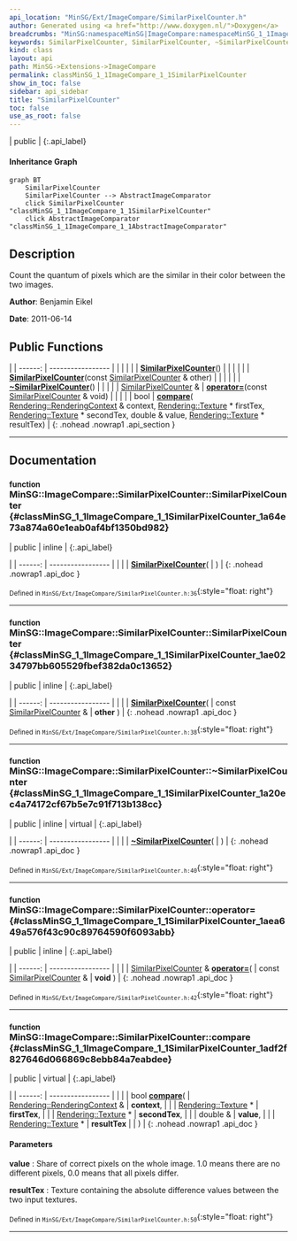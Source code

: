 ```yaml
---
api_location: "MinSG/Ext/ImageCompare/SimilarPixelCounter.h"
author: Generated using <a href="http://www.doxygen.nl/">Doxygen</a>
breadcrumbs: "MinSG:namespaceMinSG|ImageCompare:namespaceMinSG_1_1ImageCompare"
keywords: SimilarPixelCounter, SimilarPixelCounter, ~SimilarPixelCounter, compare
kind: class
layout: api
path: MinSG->Extensions->ImageCompare
permalink: classMinSG_1_1ImageCompare_1_1SimilarPixelCounter
show_in_toc: false
sidebar: api_sidebar
title: "SimilarPixelCounter"
toc: false
use_as_root: false
---
```


| public |
{:.api_label}

#### Inheritance Graph

```mermaid
graph BT
	SimilarPixelCounter
	SimilarPixelCounter --> AbstractImageComparator
	click SimilarPixelCounter "classMinSG_1_1ImageCompare_1_1SimilarPixelCounter"
	click AbstractImageComparator "classMinSG_1_1ImageCompare_1_1AbstractImageComparator"
```

## Description



Count the quantum of pixels which are the similar in their color between the two images.



**Author**: Benjamin Eikel



**Date**: 2011-06-14





## Public Functions

|
| ------: | ----------------- |
|  | |
|  | **[SimilarPixelCounter](#classMinSG_1_1ImageCompare_1_1SimilarPixelCounter_1a64e73a874a60e1eab0af4bf1350bd982)**() |
|  | |
|  | **[SimilarPixelCounter](#classMinSG_1_1ImageCompare_1_1SimilarPixelCounter_1ae0234797bb605529fbef382da0c13652)**(const [SimilarPixelCounter](classMinSG_1_1ImageCompare_1_1SimilarPixelCounter) & other) |
|  | |
|  | **[~SimilarPixelCounter](#classMinSG_1_1ImageCompare_1_1SimilarPixelCounter_1a20ec4a74172cf67b5e7c91f713b138cc)**() |
|  | |
| [SimilarPixelCounter](classMinSG_1_1ImageCompare_1_1SimilarPixelCounter) & | **[operator=](#classMinSG_1_1ImageCompare_1_1SimilarPixelCounter_1aea649a576f43c90c89764590f6093abb)**(const [SimilarPixelCounter](classMinSG_1_1ImageCompare_1_1SimilarPixelCounter) & void) |
|  | |
| bool | **[compare](#classMinSG_1_1ImageCompare_1_1SimilarPixelCounter_1adf2f827646d066869c8ebb84a7eabdee)**( [Rendering::RenderingContext](classRendering_1_1RenderingContext) & context,  [Rendering::Texture](classRendering_1_1Texture) * firstTex,  [Rendering::Texture](classRendering_1_1Texture) * secondTex, double & value,  [Rendering::Texture](classRendering_1_1Texture) * resultTex) |
{: .nohead .nowrap1 .api_section }


-------------------------------------------------------------------

## Documentation

### <small>function</small><br/> MinSG::ImageCompare::SimilarPixelCounter::SimilarPixelCounter {#classMinSG_1_1ImageCompare_1_1SimilarPixelCounter_1a64e73a874a60e1eab0af4bf1350bd982}

| public | inline |
{:.api_label}

|
| ------: | ----------------- |
|  |
|  **[SimilarPixelCounter](#classMinSG_1_1ImageCompare_1_1SimilarPixelCounter_1a64e73a874a60e1eab0af4bf1350bd982)**( |  ) |
{: .nohead .nowrap1 .api_doc }





<sub>Defined in `MinSG/Ext/ImageCompare/SimilarPixelCounter.h:36`</sub>{:style="float: right"}

-------------------------------------------------------------------

### <small>function</small><br/> MinSG::ImageCompare::SimilarPixelCounter::SimilarPixelCounter {#classMinSG_1_1ImageCompare_1_1SimilarPixelCounter_1ae0234797bb605529fbef382da0c13652}

| public | inline |
{:.api_label}

|
| ------: | ----------------- |
|  |
|  **[SimilarPixelCounter](#classMinSG_1_1ImageCompare_1_1SimilarPixelCounter_1ae0234797bb605529fbef382da0c13652)**( | const [SimilarPixelCounter](classMinSG_1_1ImageCompare_1_1SimilarPixelCounter) & | **other** ) |
{: .nohead .nowrap1 .api_doc }





<sub>Defined in `MinSG/Ext/ImageCompare/SimilarPixelCounter.h:38`</sub>{:style="float: right"}

-------------------------------------------------------------------

### <small>function</small><br/> MinSG::ImageCompare::SimilarPixelCounter::~SimilarPixelCounter {#classMinSG_1_1ImageCompare_1_1SimilarPixelCounter_1a20ec4a74172cf67b5e7c91f713b138cc}

| public | inline | virtual |
{:.api_label}

|
| ------: | ----------------- |
|  |
|  **[~SimilarPixelCounter](#classMinSG_1_1ImageCompare_1_1SimilarPixelCounter_1a20ec4a74172cf67b5e7c91f713b138cc)**( |  ) |
{: .nohead .nowrap1 .api_doc }





<sub>Defined in `MinSG/Ext/ImageCompare/SimilarPixelCounter.h:40`</sub>{:style="float: right"}

-------------------------------------------------------------------

### <small>function</small><br/> MinSG::ImageCompare::SimilarPixelCounter::operator= {#classMinSG_1_1ImageCompare_1_1SimilarPixelCounter_1aea649a576f43c90c89764590f6093abb}

| public | inline |
{:.api_label}

|
| ------: | ----------------- |
|  |
| [SimilarPixelCounter](classMinSG_1_1ImageCompare_1_1SimilarPixelCounter) & **[operator=](#classMinSG_1_1ImageCompare_1_1SimilarPixelCounter_1aea649a576f43c90c89764590f6093abb)**( | const [SimilarPixelCounter](classMinSG_1_1ImageCompare_1_1SimilarPixelCounter) & | **void** ) |
{: .nohead .nowrap1 .api_doc }





<sub>Defined in `MinSG/Ext/ImageCompare/SimilarPixelCounter.h:42`</sub>{:style="float: right"}

-------------------------------------------------------------------

### <small>function</small><br/> MinSG::ImageCompare::SimilarPixelCounter::compare {#classMinSG_1_1ImageCompare_1_1SimilarPixelCounter_1adf2f827646d066869c8ebb84a7eabdee}

| public | virtual |
{:.api_label}

|
| ------: | ----------------- |
|  |
| bool **[compare](#classMinSG_1_1ImageCompare_1_1SimilarPixelCounter_1adf2f827646d066869c8ebb84a7eabdee)**( |  [Rendering::RenderingContext](classRendering_1_1RenderingContext) & | **context**, |
| |  [Rendering::Texture](classRendering_1_1Texture) * | **firstTex**, |
| |  [Rendering::Texture](classRendering_1_1Texture) * | **secondTex**, |
| | double & | **value**, |
| |  [Rendering::Texture](classRendering_1_1Texture) * | **resultTex** |
|   ) |
{: .nohead .nowrap1 .api_doc }




#### Parameters
**value**
:  Share of correct pixels on the whole image. 1.0 means there are no different pixels, 0.0 means that all pixels differ.



**resultTex**
:  Texture containing the absolute difference values between the two input textures.







<sub>Defined in `MinSG/Ext/ImageCompare/SimilarPixelCounter.h:50`</sub>{:style="float: right"}

-------------------------------------------------------------------

